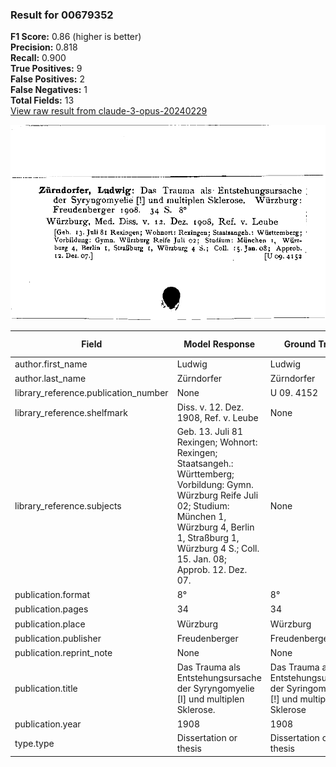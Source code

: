 ### Result for 00679352
**F1 Score:** 0.86 (higher is better)<br>**Precision:** 0.818<br>**Recall:** 0.900<br>**True Positives:** 9<br>**False Positives:** 2<br>**False Negatives:** 1<br>**Total Fields:** 13<br>[View raw result from claude-3-opus-20240229](https://github.com/RISE-UNIBAS/humanities_data_benchmark/blob/main/results/2025-09-02/T0145/request_T0145_00679352.json)

<img src="https://github.com/RISE-UNIBAS/humanities_data_benchmark/blob/main/benchmarks/zettelkatalog/images/00679352.jpg?raw=true" alt="00679352" width="600px">

| Field | Model Response | Ground Truth | Fuzzy Score | Match |
|-------|----------------|--------------|-------------|-------|
| author.first_name | Ludwig | Ludwig | 1.000 | ✅ |
| author.last_name | Zürndorfer | Zürndorfer | 1.000 | ✅ |
| library_reference.publication_number | None | U 09. 4152 | 0.000 | ❌ |
| library_reference.shelfmark | Diss. v. 12. Dez. 1908, Ref. v. Leube | None | 0.000 | ❌ |
| library_reference.subjects | Geb. 13. Juli 81 Rexingen; Wohnort: Rexingen; Staatsangeh.: Württemberg; Vorbildung: Gymn. Würzburg Reife Juli 02; Studium: München 1, Würzburg 4, Berlin 1, Straßburg 1, Würzburg 4 S.; Coll. 15. Jan. 08; Approb. 12. Dez. 07. | None | 0.000 | ❌ |
| publication.format | 8° | 8° | 1.000 | ✅ |
| publication.pages | 34 | 34 | 1.000 | ✅ |
| publication.place | Würzburg | Würzburg | 1.000 | ✅ |
| publication.publisher | Freudenberger | Freudenberger | 1.000 | ✅ |
| publication.reprint_note | None | None | 1.000 | ✅ |
| publication.title | Das Trauma als Entstehungsursache der Syryngomyelie [I] und multiplen Sklerose. | Das Trauma als Entstehungsursache der Syringomyelie [!] und multiplen Sklerose | 0.968 | ✅ |
| publication.year | 1908 | 1908 | 1.000 | ✅ |
| type.type | Dissertation or thesis | Dissertation or thesis | 1.000 | ✅ |

